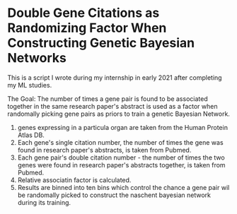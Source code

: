 # Double Gene Citations as Randomizing Factor When Constructing Genetic Bayesian Networks

This is a script I wrote during my internship in early 2021 after completing my ML studies.

The Goal: The number of times a gene pair is found to be associated together in the same research paper's abstract
is used as a factor when randomally picking gene pairs as priors to train a genetic Bayesian Network.  

1. genes expressing in a particula organ are taken from the Human Protein Atlas DB.
2. Each gene's single citation number, the number of times the gene was found in research paper's abstracts, is taken from Pubmed.
3. Each gene pair's double citation number - the number of times the two genes were found in research paper's abstracts together, is taken from Pubmed.
4. Relative associatin factor is calculated.
5. Results are binned into ten bins which control the chance a gene pair wil be randomally picked to construct the naschent bayesian network during its training.
